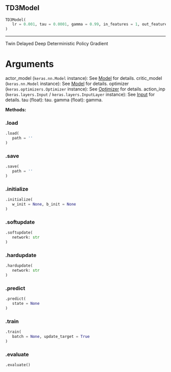 #


## TD3Model
```python 
TD3Model(
   lr = 0.001, tau = 0.0001, gamma = 0.99, in_features = 1, out_features = 1
)
```


---
Twin Delayed Deep Deterministic Policy Gradient

# Arguments
actor_model (`keras.nn.Model` instance): See [Model](#) for details.
critic_model (`keras.nn.Model` instance): See [Model](#) for details.
optimizer (`keras.optimizers.Optimizer` instance):
See [Optimizer](#) for details.
action_inp (`keras.layers.Input` / `keras.layers.InputLayer` instance):
See [Input](#) for details.
tau (float): tau.
gamma (float): gamma.


**Methods:**


### .load
```python
.load(
   path = ''
)
```


### .save
```python
.save(
   path = ''
)
```


### .initialize
```python
.initialize(
   w_init = None, b_init = None
)
```


### .softupdate
```python
.softupdate(
   network: str
)
```


### .hardupdate
```python
.hardupdate(
   network: str
)
```


### .predict
```python
.predict(
   state = None
)
```


### .train
```python
.train(
   batch = None, update_target = True
)
```


### .evaluate
```python
.evaluate()
```

